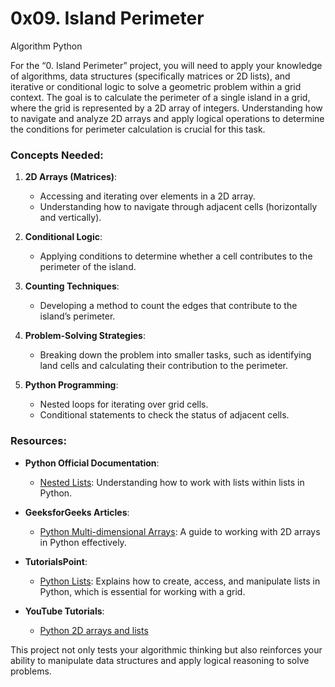 # 0x09. Island Perimeter

Algorithm
Python

For the “0. Island Perimeter” project, you will need to apply your knowledge of algorithms, data structures (specifically matrices or 2D lists), and iterative or conditional logic to solve a geometric problem within a grid context. The goal is to calculate the perimeter of a single island in a grid, where the grid is represented by a 2D array of integers. Understanding how to navigate and analyze 2D arrays and apply logical operations to determine the conditions for perimeter calculation is crucial for this task.

### Concepts Needed:

1.  **2D Arrays (Matrices)**:

    - Accessing and iterating over elements in a 2D array.
    - Understanding how to navigate through adjacent cells (horizontally and vertically).

2.  **Conditional Logic**:

    - Applying conditions to determine whether a cell contributes to the perimeter of the island.

3.  **Counting Techniques**:

    - Developing a method to count the edges that contribute to the island’s perimeter.

4.  **Problem-Solving Strategies**:

    - Breaking down the problem into smaller tasks, such as identifying land cells and calculating their contribution to the perimeter.

5.  **Python Programming**:

    - Nested loops for iterating over grid cells.
    - Conditional statements to check the status of adjacent cells.

### Resources:

- **Python Official Documentation**:

  - [Nested Lists](https://intranet.alxswe.com/rltoken/8SPalOgoGDWQChVbct0p1g "Nested Lists"): Understanding how to work with lists within lists in Python.

- **GeeksforGeeks Articles**:

  - [Python Multi-dimensional Arrays](https://intranet.alxswe.com/rltoken/IYcYmeVlCfF-F7Szn1fzfQ "Python Multi-dimensional Arrays"): A guide to working with 2D arrays in Python effectively.

- **TutorialsPoint**:

  - [Python Lists](https://intranet.alxswe.com/rltoken/TZ8UtQaRxN5cFf8c1TB-rw "Python Lists"): Explains how to create, access, and manipulate lists in Python, which is essential for working with a grid.

- **YouTube Tutorials**:

  - [Python 2D arrays and lists](https://intranet.alxswe.com/rltoken/H7SwlI_XYDpwYonNYKXQfg "Python 2D arrays and lists")

This project not only tests your algorithmic thinking but also reinforces your ability to manipulate data structures and apply logical reasoning to solve problems.
